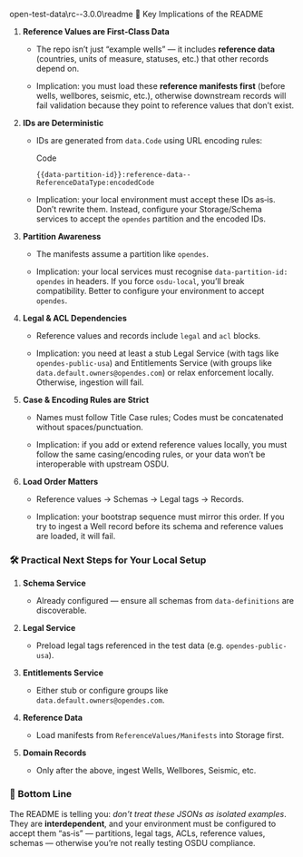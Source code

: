 
open-test-data\rc--3.0.0\readme
🔑 Key Implications of the README

1. **Reference Values are First‑Class Data**
    
    - The repo isn’t just “example wells” — it includes **reference data** (countries, units of measure, statuses, etc.) that other records depend on.
        
    - Implication: you must load these **reference manifests first** (before wells, wellbores, seismic, etc.), otherwise downstream records will fail validation because they point to reference values that don’t exist.
        
2. **IDs are Deterministic**
    
    - IDs are generated from `data.Code` using URL encoding rules:
        
        Code
        
        ```
        {{data-partition-id}}:reference-data--ReferenceDataType:encodedCode
        ```
        
    - Implication: your local environment must accept these IDs as‑is. Don’t rewrite them. Instead, configure your Storage/Schema services to accept the `opendes` partition and the encoded IDs.
        
3. **Partition Awareness**
    
    - The manifests assume a partition like `opendes`.
        
    - Implication: your local services must recognise `data-partition-id: opendes` in headers. If you force `osdu-local`, you’ll break compatibility. Better to configure your environment to accept `opendes`.
        
4. **Legal & ACL Dependencies**
    
    - Reference values and records include `legal` and `acl` blocks.
        
    - Implication: you need at least a stub Legal Service (with tags like `opendes-public-usa`) and Entitlements Service (with groups like `data.default.owners@opendes.com`) or relax enforcement locally. Otherwise, ingestion will fail.
        
5. **Case & Encoding Rules are Strict**
    
    - Names must follow Title Case rules; Codes must be concatenated without spaces/punctuation.
        
    - Implication: if you add or extend reference values locally, you must follow the same casing/encoding rules, or your data won’t be interoperable with upstream OSDU.
        
6. **Load Order Matters**
    
    - Reference values → Schemas → Legal tags → Records.
        
    - Implication: your bootstrap sequence must mirror this order. If you try to ingest a Well record before its schema and reference values are loaded, it will fail.
        

### 🛠 Practical Next Steps for Your Local Setup

1. **Schema Service**
    
    - Already configured — ensure all schemas from `data-definitions` are discoverable.
        
2. **Legal Service**
    
    - Preload legal tags referenced in the test data (e.g. `opendes-public-usa`).
        
3. **Entitlements Service**
    
    - Either stub or configure groups like `data.default.owners@opendes.com`.
        
4. **Reference Data**
    
    - Load manifests from `ReferenceValues/Manifests` into Storage first.
        
5. **Domain Records**
    
    - Only after the above, ingest Wells, Wellbores, Seismic, etc.
        

### 🚦 Bottom Line

The README is telling you: _don’t treat these JSONs as isolated examples_. They are **interdependent**, and your environment must be configured to accept them “as‑is” — partitions, legal tags, ACLs, reference values, schemas — otherwise you’re not really testing OSDU compliance.

